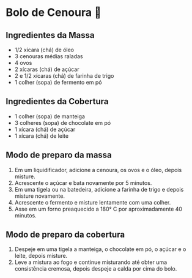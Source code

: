 # Bolo de Cenoura :cake:

## Ingredientes da Massa

- 1/2 xícara (chá) de óleo
- 3 cenouras médias raladas
- 4 ovos
- 2 xícaras (chá) de açúcar
- 2 e 1/2 xícaras (chá) de farinha de trigo
- 1 colher (sopa) de fermento em pó

## Ingredientes da Cobertura

- 1 colher (sopa) de manteiga
- 3 colheres (sopa) de chocolate em pó
- 1 xícara (chá) de açúcar
- 1 xícara (chá) de leite

## Modo de preparo da massa

1. Em um liquidificador, adicione a cenoura, os ovos e o óleo, depois misture.
2. Acrescente o açúcar e bata novamente por 5 minutos.
3. Em uma tigela ou na batedeira, adicione a farinha de trigo e depois misture novamente.
4. Acrescente o fermento e misture lentamente com uma colher.
5. Asse em um forno preaquecido a 180° C por aproximadamente 40 minutos.

## Modo de preparo da cobertura

1. Despeje em uma tigela a manteiga, o chocolate em pó, o açúcar e o leite, depois misture.
2. Leve a mistura ao fogo e continue misturando até obter uma consistência cremosa, depois despeje a calda por cima do bolo.